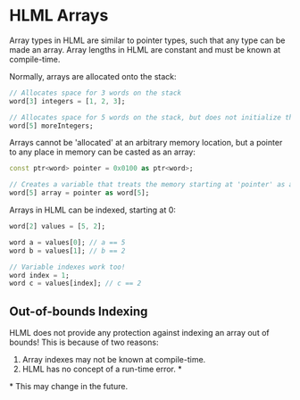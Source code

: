 # HLML Arrays

Array types in HLML are similar to pointer types, such that any type can be made an array. Array lengths in HLML are constant and must be known at compile-time.

Normally, arrays are allocated onto the stack:
```dart
// Allocates space for 3 words on the stack 
word[3] integers = [1, 2, 3];

// Allocates space for 5 words on the stack, but does not initialize them!
word[5] moreIntegers;
```

Arrays cannot be 'allocated' at an arbitrary memory location, but a pointer to any place in memory can be casted as an array:
```dart
const ptr<word> pointer = 0x0100 as ptr<word>;

// Creates a variable that treats the memory starting at 'pointer' as an array of 5 words. This does not initialize that memory!
word[5] array = pointer as word[5];
```

Arrays in HLML can be indexed, starting at 0:
```dart
word[2] values = [5, 2];

word a = values[0]; // a == 5
word b = values[1]; // b == 2

// Variable indexes work too!
word index = 1;
word c = values[index]; // c == 2
```

## Out-of-bounds Indexing
HLML does not provide any protection against indexing an array out of bounds! This is because of two reasons:

1. Array indexes may not be known at compile-time.
2. HLML has no concept of a run-time error. *

\* This may change in the future.